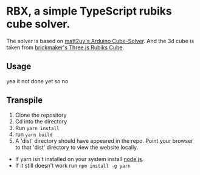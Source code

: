 # RBX, a simple TypeScript rubiks cube solver.
The solver is based on [matt2uy's Arduino Cube-Solver](https://github.com/matt2uy/Cube-Solver).
And the 3d cube is taken from [brickmaker's Three.js Rubiks Cube](https://github.com/brickmaker/three-rubik-cube).
## Usage
yea it not done yet so no

## Transpile
1. Clone the repository
2. Cd into the directory
3. Run `yarn install`
4. run `yarn build`
5. A 'dist' directory should have appeared in the repo. Point your browser to that 'dist' directory to view the website locally.
- If yarn isn't installed on your system install [node.js](https://nodejs.org/).
- If it still doesn't work run `npm install -g yarn`
